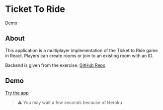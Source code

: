 # Ticket To Ride
[Demo](#demo)

## About
This application is a multiplayer implementation of the Ticket to Ride game in React. Players can create rooms or join to an existing room with an ID.

Backend is given from the exercise. [GitHub Repo](https://github.com/horvathgyozo/websocket-sync-server)

## Demo
[Try the app](https://mb-ticket-to-ride.herokuapp.com)
> :warning:
> You may wait a few seconds because of Heroku
